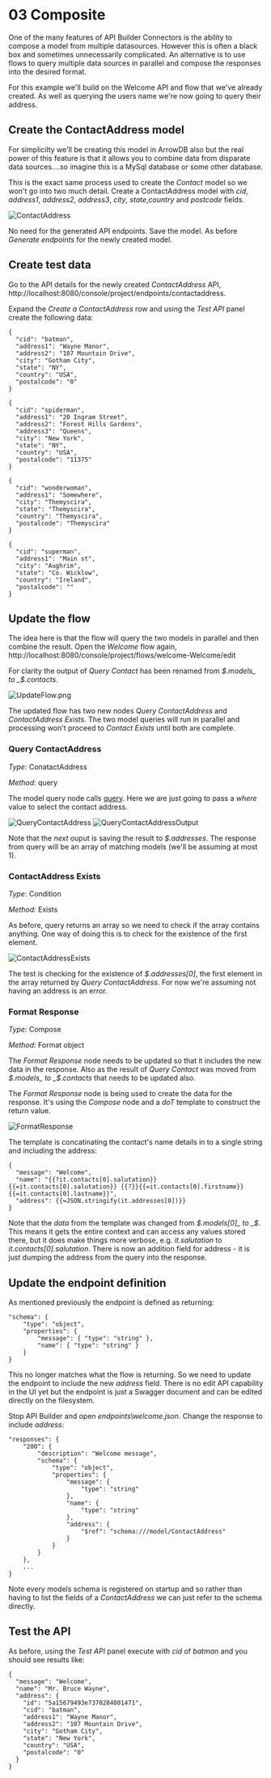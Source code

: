 # 03 Composite

One of the many features of API Builder Connectors is the ability to compose a model from multiple datasources. However this is often a black box and sometimes unnecessarily complicated. An alternative is to use flows to query multiple data sources in parallel and compose the responses into the desired format.

For this example we'll build on the Welcome API and flow that we've already created. As well as querying the users name we're now going to query their address.

## Create the ContactAddress model
For simplicilty we'll be creating this model in ArrowDB also but the real power of this feature is that it allows you to combine data from disparate data sources....so imagine this is a MySql database or some other database.

This is the exact same process used to create the _Contact_ model so we won't go into two much detail. Create a ContactAddress model with  _cid_, _address1_, _address2_, _address3_, _city_, _state_,_country_ and _postcode_ fields.

![ContactAddress](./imgs/ContactAddress.png)

No need for the generated API endpoints. Save the model. As before _Generate endpoints_ for the newly created model.

## Create test data
Go to the API details for the newly created _ContactAddress_ API, http://localhost:8080/console/project/endpoints/contactaddress.

Expand the _Create a ContactAddress_ row and using the _Test API_ panel create the following data:

```
{
  "cid": "batman",
  "address1": "Wayne Manor",
  "address2": "107 Mountain Drive",
  "city": "Gotham City",
  "state": "NY",
  "country": "USA",
  "postalcode": "0"
}
```
```
{
  "cid": "spiderman",
  "address1": "20 Ingram Street",
  "address2": "Forest Hills Gardens",
  "address3": "Queens",
  "city": "New York",
  "state": "NY",
  "country": "USA",
  "postalcode": "11375"
}
```
```
{
  "cid": "wonderwoman",
  "address1": "Somewhere",
  "city": "Themyscira",
  "state": "Themyscira",
  "country": "Themyscira",
  "postalcode": "Themyscira"
}
```
```
{
  "cid": "superman",
  "address1": "Main st",
  "city": "Aughrim",
  "state": "Co. Wicklow",
  "country": "Ireland",
  "postalcode": ""
}
```

## Update the flow
The idea here is that the flow will query the two models in parallel and then combine the result. Open the _Welcome_ flow again, http://localhost:8080/console/project/flows/welcome-Welcome/edit

For clarity the output of _Query Contact_ has been renamed from _$.models_ to _$.contacts_.

![UpdateFlow.png](./imgs/UpdateFlow.png)

The updated flow has two new nodes _Query ContactAddress_ and _ContactAddress Exists_. The two model queries will run in parallel and processing won't proceed to _Contact Exists_ until both are complete.

### Query ContactAddress
*Type:* ConatactAddress

*Method:* query

The model query node calls [query](http://docs.appcelerator.com/platform/latest/#!/api/Arrow.Model-method-query). Here we are just going to pass a _where_ value to select the contact address.

![QueryContactAddress](./imgs/QueryContactAddres.png) ![QueryContactAddressOutput](./imgs/QueryContactAddressOutput.png)

Note that the _next_ ouput is saving the result to _$.addresses_. The response from query will be an array of matching models (we'll be assuming at most 1).

### ContactAddress Exists
*Type:* Condition

*Method:* Exists

As before, query returns an array so we need to check if the array contains anything. One way of doing this is to check for the existence of the first element.

![ContactAddressExists](./imgs/ContactAddressExists.png)

The test is checking for the existence of _$.addresses[0]_, the first element in the array returned by _Query ContactAddress_. For now we're assuming not having an address is an error.

### Format Response
*Type:* Compose

*Method:* Format object

The _Format Response_ node needs to be updated so that it includes the new data in the response. Also as the result of _Query Contact_ was moved from _$.models_ to _$.contacts_ that needs to be updated also.

The _Format Response_ node is being used to create the data for the response. It's using the _Compose_ node and a _doT_ template to construct the return value.

![FormatResponse](./imgs/FormatResponse.png)

The template is concatinating the contact's name details in to a single string and including the address:

```
{
  "message": "Welcome",
  "name": "{{?it.contacts[0].salutation}}{{=it.contacts[0].salutation}} {{?}}{{=it.contacts[0].firstname}} {{=it.contacts[0].lastname}}",
  "address": {{=JSON.stringify(it.addresses[0])}}
}
```

Note that the _data_ from the template was changed from _$.models[0]_ to _$_. This means it gets the entire context and can access any values stored there, but it does make things more verbose, e.g. _it.salutation_ to _it.contacts[0].salutation_. There is now an addition field for address - it is just dumping the address from the query into the response.

## Update the endpoint definition
As mentioned previously the endpoint is defined as returning:

```
"schema": {
	"type": "object",
	"properties": {
		"message": { "type": "string" },
		"name": { "type": "string" }
	}
}
```

This no longer matches what the flow is returning. So we need to update the endpoint to include the new _address_ field. There is no edit API capability in the UI yet but the endpoint is just a Swagger document and can be edited directly on the filesystem.

Stop API Builder and open  _endpoints\welcome.json_. Change the response to include _address_:

```
"responses": {
	"200": {
		"description": "Welcome message",
		"schema": {
			"type": "object",
			"properties": {
				"message": {
					"type": "string"
				},
				"name": {
					"type": "string"
				},
				"address": {
					"$ref": "schema:///model/ContactAddress"
				}
			}
		}
	},
	...
}
```

Note every models schema is registered on startup and so rather than having to list the fields of a _ContactAddress_ we can just refer to the schema directly.

## Test the API
As before, using the _Test API_ panel execute with _cid_ of _batman_ and you should see results like:

```
{
  "message": "Welcome",
  "name": "Mr. Bruce Wayne",
  "address": {
    "id": "5a15679493e7370284001471",
    "cid": "batman",
    "address1": "Wayne Manor",
    "address2": "107 Mountain Drive",
    "city": "Gotham City",
    "state": "New York",
    "country": "USA",
    "postalcode": "0"
  }
}
```
